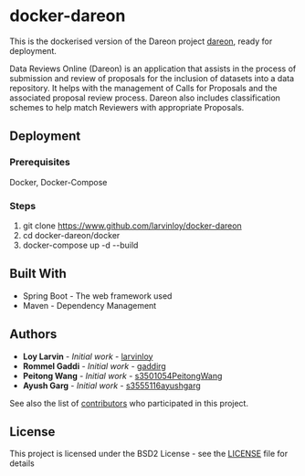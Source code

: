 # docker-dareon

This is the dockerised version of the Dareon project [dareon](https://github.com/larvinloy/dareon), ready for deployment.

Data Reviews Online (Dareon) is an application that assists in the process of submission and review of proposals for the inclusion 
of datasets into a data repository. It helps with the management of Calls for Proposals and the associated proposal review 
process. Dareon also includes classification schemes to help match Reviewers with appropriate Proposals.

## Deployment

### Prerequisites
Docker, Docker-Compose

### Steps
1. git clone https://www.github.com/larvinloy/docker-dareon
2. cd docker-dareon/docker
3. docker-compose up -d --build

## Built With

* Spring Boot - The web framework used
* Maven - Dependency Management

## Authors

* **Loy Larvin** - *Initial work* - [larvinloy](https://github.com/larvinloy)
* **Rommel Gaddi** - *Initial work* - [gaddirg](https://github.com/gaddirg)
* **Peitong Wang** - *Initial work* - [s3501054PeitongWang](https://github.com/s3501054PeitongWang)
* **Ayush Garg** - *Initial work* - [s3555116ayushgarg](https://github.com/s3555116ayushgarg)

See also the list of [contributors](https://github.com/your/project/contributors) who participated in this project.

## License

This project is licensed under the BSD2 License - see the [LICENSE](https://github.com/larvinloy/docker-dareon/blob/master/License) file for details
